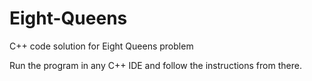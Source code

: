 # Eight-Queens
C++ code solution for Eight Queens problem

Run the program in any C++ IDE and follow the instructions from there.
